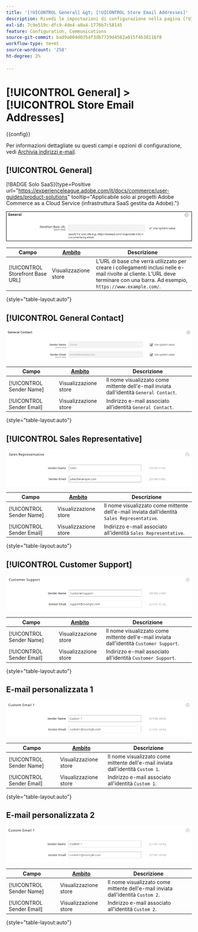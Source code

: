 ```yaml
---
title: '[!UICONTROL General] &gt; [!UICONTROL Store Email Addresses]'
description: Rivedi le impostazioni di configurazione nella pagina [!UICONTROL General] &gt; [!UICONTROL Store Email Addresses] dell'amministratore di Commerce.
exl-id: 7c9e519c-dfc9-4de4-a0a4-1770b7c58145
feature: Configuration, Communications
source-git-commit: bad9a004d0354f3db7739d4582a015f4b38116f8
workflow-type: tm+mt
source-wordcount: '258'
ht-degree: 2%

---
```


# [!UICONTROL General] > [!UICONTROL Store Email Addresses]

{{config}}

Per informazioni dettagliate su questi campi e opzioni di configurazione, vedi [Archivia indirizzi e-mail](../../getting-started/store-details.md#store-email-addresses).

## [!UICONTROL General]

[!BADGE Solo SaaS]{type=Positive url="https://experienceleague.adobe.com/it/docs/commerce/user-guides/product-solutions" tooltip="Applicabile solo ai progetti Adobe Commerce as a Cloud Service (infrastruttura SaaS gestita da Adobe)."}

![Archivia indirizzi e-mail > Contatto generale](./assets/store-email-addresses-general-general.png)<!-- zoom -->

| Campo | [Ambito](../../getting-started/websites-stores-views.md#scope-settings) | Descrizione |
|--- |--- |--- |
| [!UICONTROL Storefront Base URL] | Visualizzazione store | L’URL di base che verrà utilizzato per creare i collegamenti inclusi nelle e-mail rivolte al cliente. L’URL deve terminare con una barra. Ad esempio, `https://www.example.com/`. |

{style="table-layout:auto"}

## [!UICONTROL General Contact]

![Archivia indirizzi e-mail > Contatto generale](./assets/store-email-addresses-general-contact.png)<!-- zoom -->

| Campo | [Ambito](../../getting-started/websites-stores-views.md#scope-settings) | Descrizione |
|--- |--- |--- |
| [!UICONTROL Sender Name] | Visualizzazione store | Il nome visualizzato come mittente dell&#39;e-mail inviata dall&#39;identità `General Contact`. |
| [!UICONTROL Sender Email] | Visualizzazione store | Indirizzo e-mail associato all&#39;identità `General Contact`. |

{style="table-layout:auto"}

## [!UICONTROL Sales Representative]

![Indirizzi e-mail store > Rappresentante commerciale](./assets/store-email-addresses-sales-rep.png)<!-- zoom -->

| Campo | [Ambito](../../getting-started/websites-stores-views.md#scope-settings) | Descrizione |
|--- |--- |--- |
| [!UICONTROL Sender Name] | Visualizzazione store | Il nome visualizzato come mittente dell&#39;e-mail inviata dall&#39;identità `Sales Representative`. |
| [!UICONTROL Sender Email] | Visualizzazione store | Indirizzo e-mail associato all&#39;identità `Sales Representative`. |

{style="table-layout:auto"}

## [!UICONTROL Customer Support]

![Indirizzi e-mail store > Assistenza clienti](./assets/store-email-addresses-customer-support.png)<!-- zoom -->

| Campo | [Ambito](../../getting-started/websites-stores-views.md#scope-settings) | Descrizione |
|--- |--- |--- |
| [!UICONTROL Sender Name] | Visualizzazione store | Il nome visualizzato come mittente dell&#39;e-mail inviata dall&#39;identità `Customer Support`. |
| [!UICONTROL Sender Email] | Visualizzazione store | Indirizzo e-mail associato all&#39;identità `Customer Support`. |

{style="table-layout:auto"}

## E-mail personalizzata 1

![Archivia indirizzi e-mail > E-mail personalizzata 1](./assets/store-email-addresses-custom-email1.png)<!-- zoom -->

| Campo | [Ambito](../../getting-started/websites-stores-views.md#scope-settings) | Descrizione |
|--- |--- |--- |
| [!UICONTROL Sender Name] | Visualizzazione store | Il nome visualizzato come mittente dell&#39;e-mail inviata dall&#39;identità `Custom 1`. |
| [!UICONTROL Sender Email] | Visualizzazione store | Indirizzo e-mail associato all&#39;identità `Custom 1`. |

{style="table-layout:auto"}

## E-mail personalizzata 2

![Archivia indirizzi e-mail > E-mail personalizzata 2](./assets/store-email-addresses-custom-email1.png)<!-- zoom -->

| Campo | [Ambito](../../getting-started/websites-stores-views.md#scope-settings) | Descrizione |
|--- |--- |--- |
| [!UICONTROL Sender Name] | Visualizzazione store | Il nome visualizzato come mittente dell&#39;e-mail inviata dall&#39;identità `Custom 2`. |
| [!UICONTROL Sender Email] | Visualizzazione store | Indirizzo e-mail associato all&#39;identità `Custom 2`. |

{style="table-layout:auto"}
